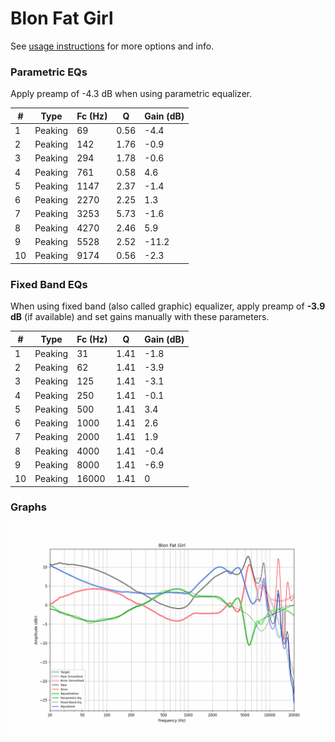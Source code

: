 # Blon Fat Girl
See [usage instructions](https://github.com/jaakkopasanen/AutoEq#usage) for more options and info.

### Parametric EQs
Apply preamp of -4.3 dB when using parametric equalizer.

|   # | Type    |   Fc (Hz) |    Q |   Gain (dB) |
|-----|---------|-----------|------|-------------|
|   1 | Peaking |        69 | 0.56 |        -4.4 |
|   2 | Peaking |       142 | 1.76 |        -0.9 |
|   3 | Peaking |       294 | 1.78 |        -0.6 |
|   4 | Peaking |       761 | 0.58 |         4.6 |
|   5 | Peaking |      1147 | 2.37 |        -1.4 |
|   6 | Peaking |      2270 | 2.25 |         1.3 |
|   7 | Peaking |      3253 | 5.73 |        -1.6 |
|   8 | Peaking |      4270 | 2.46 |         5.9 |
|   9 | Peaking |      5528 | 2.52 |       -11.2 |
|  10 | Peaking |      9174 | 0.56 |        -2.3 |

### Fixed Band EQs
When using fixed band (also called graphic) equalizer, apply preamp of **-3.9 dB** (if available) and set gains manually with these parameters.

|   # | Type    |   Fc (Hz) |    Q |   Gain (dB) |
|-----|---------|-----------|------|-------------|
|   1 | Peaking |        31 | 1.41 |        -1.8 |
|   2 | Peaking |        62 | 1.41 |        -3.9 |
|   3 | Peaking |       125 | 1.41 |        -3.1 |
|   4 | Peaking |       250 | 1.41 |        -0.1 |
|   5 | Peaking |       500 | 1.41 |         3.4 |
|   6 | Peaking |      1000 | 1.41 |         2.6 |
|   7 | Peaking |      2000 | 1.41 |         1.9 |
|   8 | Peaking |      4000 | 1.41 |        -0.4 |
|   9 | Peaking |      8000 | 1.41 |        -6.9 |
|  10 | Peaking |     16000 | 1.41 |         0   |

### Graphs
![](./Blon%20Fat%20Girl.png)
